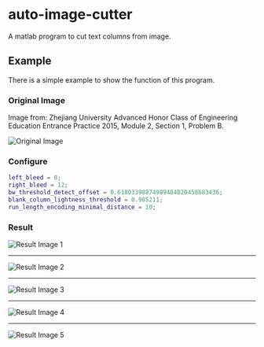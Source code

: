 # auto-image-cutter
A matlab program to cut text columns from image.

## Example

There is a simple example to show the function of this program.

### Original Image

Image from: Zhejiang University Advanced Honor Class of Engineering Education Entrance Practice 2015, Module 2, Section 1, Problem B.

![Original Image](sample/sample.bmp)

### Configure

```Matlab
left_bleed = 8;
right_bleed = 12;
bw_threshold_detect_offset = 0.61803398874989484820458683436;
blank_column_lightness_threshold = 0.985211;
run_length_encoding_minimal_distance = 10;
```

### Result

![Result Image 1](sample/sample.bmp.cut001.bmp)
* * *
![Result Image 2](sample/sample.bmp.cut002.bmp)
* * *
![Result Image 3](sample/sample.bmp.cut003.bmp)
* * *
![Result Image 4](sample/sample.bmp.cut004.bmp)
* * *
![Result Image 5](sample/sample.bmp.cut005.bmp)
